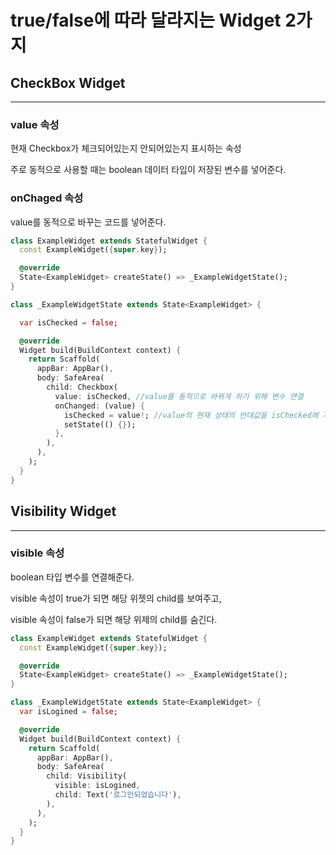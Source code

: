 # true/false에 따라 달라지는 Widget 2가지

## CheckBox Widget

---

### value 속성

현재 Checkbox가 체크되어있는지 안되어있는지 표시하는 속성

주로 동적으로 사용할 때는 boolean 데이터 타입이 저장된 변수를 넣어준다.

### onChaged 속성

value를 동적으로 바꾸는 코드를 넣어준다.

```dart
class ExampleWidget extends StatefulWidget {
  const ExampleWidget({super.key});

  @override
  State<ExampleWidget> createState() => _ExampleWidgetState();
}

class _ExampleWidgetState extends State<ExampleWidget> {

  var isChecked = false;

  @override
  Widget build(BuildContext context) {
    return Scaffold(
      appBar: AppBar(),
      body: SafeArea(
        child: Checkbox(
          value: isChecked, //value를 동적으로 바뀌게 하기 위해 변수 연결
          onChanged: (value) {
            isChecked = value!; //value의 현재 상태의 반대값을 isChecked에 저장해준다
            setState(() {});
          },
        ),
      ),
    );
  }
}
```

## Visibility Widget

---

### visible 속성

boolean 타입 변수를 연결해준다.

visible 속성이 true가 되면 해당 위젯의 child를 보여주고,

visible 속성이 false가 되면 해당 위제의 child를 숨긴다.

```dart
class ExampleWidget extends StatefulWidget {
  const ExampleWidget({super.key});

  @override
  State<ExampleWidget> createState() => _ExampleWidgetState();
}

class _ExampleWidgetState extends State<ExampleWidget> {
  var isLogined = false;

  @override
  Widget build(BuildContext context) {
    return Scaffold(
      appBar: AppBar(),
      body: SafeArea(
        child: Visibility(
          visible: isLogined,
          child: Text('로그인되었습니다'),
        ),
      ),
    );
  }
}
```
